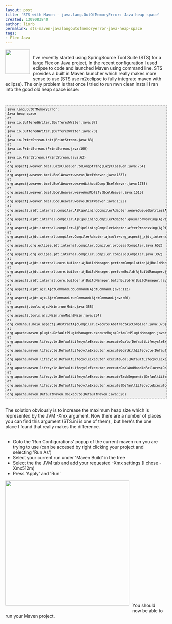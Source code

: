 ```yaml
---
layout: post
title: 'STS with Maven - java.lang.OutOfMemoryError: Java heap space'
created: 1309083840
author: liorb
permalink: sts-maven-javalangoutofmemoryerror-java-heap-space
tags:
- Flex Java
---
```

<a onblur="try {parent.deselectBloggerImageGracefully();} catch(e) {}" href="http://2.bp.blogspot.com/-ekb4pUxpPz0/TgeJUwd1l1I/AAAAAAAAAO0/cZ2lYmUwJtY/s1600/springsource-logo.jpg"><img style="float:left; margin:0 10px 10px 0;cursor:pointer; cursor:hand;width: 78px; height: 78px;" src="http://2.bp.blogspot.com/-ekb4pUxpPz0/TgeJUwd1l1I/AAAAAAAAAO0/cZ2lYmUwJtY/s400/springsource-logo.jpg" alt="" id="BLOGGER_PHOTO_ID_5622613649495791442" border="0" /></a><br />I've recently started using SpringSource Tool Suite (STS) for a large Flex on Java project, In the recent configuration I used eclipse to code and launched Maven using command line. STS provides a built in Maven launcher which really makes more sense to use (STS use m2eclipse to fully integrate maven with eclipse). The only problem is that once I tried to run mvn clean install I ran into the good old heap space issue:<div><br /><pre style="font-family: Andale Mono, Lucida Console, Monaco, fixed, monospace; color: #000000; background-color: #eee;font-size: 12px;border: 1px dashed #999999;line-height: 14px;padding: 5px; overflow: auto; width: 100%"><code>java.lang.OutOfMemoryError: Java heap space<br />at java.io.BufferedWriter.(BufferedWriter.java:87)<br />at java.io.BufferedWriter.(BufferedWriter.java:70)<br />at java.io.PrintStream.init(PrintStream.java:83)<br />at java.io.PrintStream.(PrintStream.java:100)<br />at java.io.PrintStream.(PrintStream.java:62)<br />at org.aspectj.weaver.bcel.LazyClassGen.toLongString(LazyClassGen.java:764)<br />at org.aspectj.weaver.bcel.BcelWeaver.weave(BcelWeaver.java:1837)<br />at org.aspectj.weaver.bcel.BcelWeaver.weaveWithoutDump(BcelWeaver.java:1755)<br />at org.aspectj.weaver.bcel.BcelWeaver.weaveAndNotify(BcelWeaver.java:1515)<br />at org.aspectj.weaver.bcel.BcelWeaver.weave(BcelWeaver.java:1322)<br />at org.aspectj.ajdt.internal.compiler.AjPipeliningCompilerAdapter.weaveQueuedEntries(AjPipeliningCompilerAdapter.java:435)<br />at org.aspectj.ajdt.internal.compiler.AjPipeliningCompilerAdapter.queueForWeaving(AjPipeliningCompilerAdapter.java:371)<br />at org.aspectj.ajdt.internal.compiler.AjPipeliningCompilerAdapter.afterProcessing(AjPipeliningCompilerAdapter.java:358)<br />at org.aspectj.ajdt.internal.compiler.CompilerAdapter.ajc$after$org_aspectj_ajdt_internal_compiler_CompilerAdapter$5$6b855184(CompilerAdapter.aj:98)<br />at org.aspectj.org.eclipse.jdt.internal.compiler.Compiler.process(Compiler.java:652)<br />at org.aspectj.org.eclipse.jdt.internal.compiler.Compiler.compile(Compiler.java:392)<br />at org.aspectj.ajdt.internal.core.builder.AjBuildManager.performCompilation(AjBuildManager.java:1007)<br />at org.aspectj.ajdt.internal.core.builder.AjBuildManager.performBuild(AjBuildManager.java:268)<br />at org.aspectj.ajdt.internal.core.builder.AjBuildManager.batchBuild(AjBuildManager.java:182)<br />at org.aspectj.ajdt.ajc.AjdtCommand.doCommand(AjdtCommand.java:112)<br />at org.aspectj.ajdt.ajc.AjdtCommand.runCommand(AjdtCommand.java:60)<br />at org.aspectj.tools.ajc.Main.run(Main.java:355)<br />at org.aspectj.tools.ajc.Main.runMain(Main.java:234)<br />at org.codehaus.mojo.aspectj.AbstractAjcCompiler.execute(AbstractAjcCompiler.java:378)<br />at org.apache.maven.plugin.DefaultPluginManager.executeMojo(DefaultPluginManager.java:490)<br />at org.apache.maven.lifecycle.DefaultLifecycleExecutor.executeGoals(DefaultLifecycleExecutor.java:694)<br />at org.apache.maven.lifecycle.DefaultLifecycleExecutor.executeGoalWithLifecycle(DefaultLifecycleExecutor.java:556)<br />at org.apache.maven.lifecycle.DefaultLifecycleExecutor.executeGoal(DefaultLifecycleExecutor.java:535)<br />at org.apache.maven.lifecycle.DefaultLifecycleExecutor.executeGoalAndHandleFailures(DefaultLifecycleExecutor.java:387)<br />at org.apache.maven.lifecycle.DefaultLifecycleExecutor.executeTaskSegments(DefaultLifecycleExecutor.java:348)<br />at org.apache.maven.lifecycle.DefaultLifecycleExecutor.execute(DefaultLifecycleExecutor.java:180)<br />at org.apache.maven.DefaultMaven.doExecute(DefaultMaven.java:328)<br /></code></pre><div><br /></div><div>The solution obviously is to increase the maximum heap size which is represented by the JVM -Xmx argument. Now there are a number of places you can find this argument (STS.ini is one of them) , but here's the one place I found that really makes the difference. </div><div><br /></div><div><ul><li>Goto the 'Run Configurations' popup of the current maven run you are trying to use (can be accesed by right clicking your project and selecting 'Run As')</li><li>Select your current run under 'Maven Build' in the tree</li><li>Select the the JVM tab and add your requested -Xmx settings (I chose -Xmx512m)</li><li>Press 'Apply' and 'Run'</li></ul></div><a href="http://4.bp.blogspot.com/-iFaoJDCIn8s/Tgcqlc656EI/AAAAAAAAAOs/Dx9ai00M6kY/s1600/jre-settings.png"><img style="float:left; margin:0 10px 10px 0;cursor:pointer; cursor:hand;width: 396px; height: 400px;" src="http://4.bp.blogspot.com/-iFaoJDCIn8s/Tgcqlc656EI/AAAAAAAAAOs/Dx9ai00M6kY/s400/jre-settings.png" alt="" id="BLOGGER_PHOTO_ID_5622509482702137410" border="0" /></a><br /></div><div><br /></div><div><br /></div><div><br /></div><div><br /></div><div><br /></div><div><br /></div><div><br /></div><div><br /></div><div><br /></div><div><br /></div><div><br /></div><div><br /></div><div><br /></div><div><br /></div><div><br /></div><div><br /></div><div><br /></div><div><br /></div><div><br /></div><div><br /></div><div><br /></div><div><br /></div><div>You should now be able to run your Maven project.</div>
